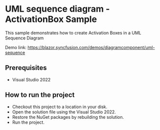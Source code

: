 # UML sequence diagram - ActivationBox Sample

This sample demonstrates how to create Activation Boxes in a UML Sequence Diagram

Demo link:
https://blazor.syncfusion.com/demos/diagramcomponent/uml-sequence

## Prerequisites

* Visual Studio 2022

## How to run the project

* Checkout this project to a location in your disk.
* Open the solution file using the Visual Studio 2022.
* Restore the NuGet packages by rebuilding the solution.
* Run the project.

